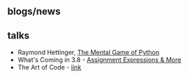 ## blogs/news



## talks

* Raymond Hettinger, [The Mental Game of Python](https://youtu.be/UANN2Eu6ZnM)
* What's Coming in 3.8 - [Assignment Expressions & More](https://youtu.be/OtdQN24Z5MA)
* The Art of Code - [link](https://youtu.be/gdSlcxxYAA8)
